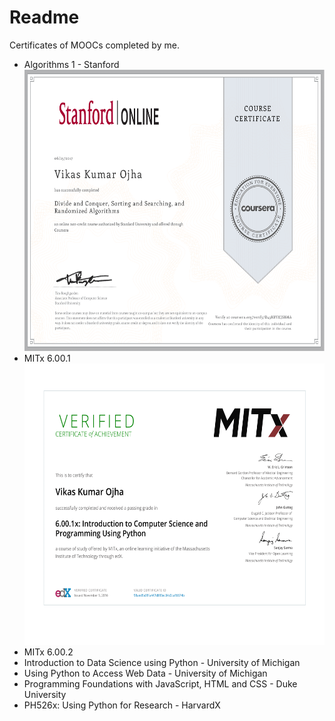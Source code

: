 # Readme
Certificates of MOOCs completed by me. <br>
<ul>
<li> Algorithms 1 - Stanford
<img src="/Algorithms 1- Stanford-1.png" width = "600" height= "450" align="bottom">
<li> MITx 6.00.1
<img src="/MITx 6.00.1 Certificate-1.png" width = "600" height= "450" align="bottom">
<li> MITx 6.00.2
<li> Introduction to Data Science using Python - University of Michigan
<li> Using Python to Access Web Data - University of Michigan
<li> Programming Foundations with JavaScript, HTML and CSS - Duke University
<li> PH526x: Using Python for Research - HarvardX
</ul>